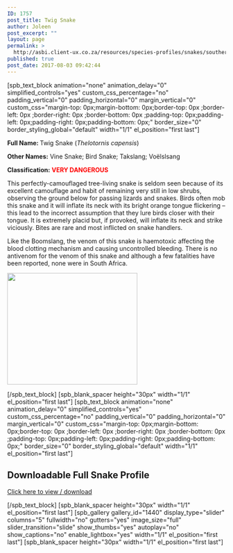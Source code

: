 ```yaml
---
ID: 1757
post_title: Twig Snake
author: Joleen
post_excerpt: ""
layout: page
permalink: >
  http://asbi.client-ux.co.za/resources/species-profiles/snakes/southern-africa/twig-snake/
published: true
post_date: 2017-08-03 09:42:44
---
```

[spb_text_block animation="none" animation_delay="0" simplified_controls="yes" custom_css_percentage="no" padding_vertical="0" padding_horizontal="0" margin_vertical="0" custom_css="margin-top: 0px;margin-bottom: 0px;border-top: 0px ;border-left: 0px ;border-right: 0px ;border-bottom: 0px ;padding-top: 0px;padding-left: 0px;padding-right: 0px;padding-bottom: 0px;" border_size="0" border_styling_global="default" width="1/1" el_position="first last"]

<strong>Full Name: </strong>Twig Snake (<em>Thelotornis capensis</em>)

<strong>Other Names:</strong> Vine Snake; Bird Snake; Takslang; Voëlslsang

<strong>Classification:</strong> <span style="color: #ff0000;"><strong>VERY DANGEROUS</strong></span>

This perfectly-camouflaged tree-living snake is seldom seen because of its excellent camouflage and habit of remaining very still in low shrubs, observing the ground below for passing lizards and snakes. Birds often mob this snake and it will inflate its neck with its bright orange tongue flickering – this lead to the incorrect assumption that they lure birds closer with their tongue. It is extremely placid but, if provoked, will inflate its neck and strike viciously. Bites are rare and most inflicted on snake handlers.

Like the Boomslang, the venom of this snake is haemotoxic affecting the blood clotting mechanism and causing uncontrolled bleeding. There is no antivenom for the venom of this snake and although a few fatalities have been reported, none were in South Africa.

<a href="http://asbi.client-ux.co.za/wp-content/uploads/2016/06/Twig_Snake_DIST_web.jpg"><img class="alignnone wp-image-802 size-medium" src="http://asbi.client-ux.co.za/wp-content/uploads/2016/06/Twig_Snake_DIST_web-300x257.jpg" width="300" height="257" /></a>

[/spb_text_block] [spb_blank_spacer height="30px" width="1/1" el_position="first last"] [spb_text_block animation="none" animation_delay="0" simplified_controls="yes" custom_css_percentage="no" padding_vertical="0" padding_horizontal="0" margin_vertical="0" custom_css="margin-top: 0px;margin-bottom: 0px;border-top: 0px ;border-left: 0px ;border-right: 0px ;border-bottom: 0px ;padding-top: 0px;padding-left: 0px;padding-right: 0px;padding-bottom: 0px;" border_size="0" border_styling_global="default" width="1/1" el_position="first last"]
<h2>Downloadable Full Snake Profile</h2>
<a href="http://asbi.client-ux.co.za/wp-content/uploads/2016/06/20170522_ASI_SP_Twig_Snake_A4_DESKTOP.pdf" target="_blank">Click here to view / download</a>

[/spb_text_block] [spb_blank_spacer height="30px" width="1/1" el_position="first last"] [spb_gallery gallery_id="1440" display_type="slider" columns="5" fullwidth="no" gutters="yes" image_size="full" slider_transition="slide" show_thumbs="yes" autoplay="no" show_captions="no" enable_lightbox="yes" width="1/1" el_position="first last"] [spb_blank_spacer height="30px" width="1/1" el_position="first last"]